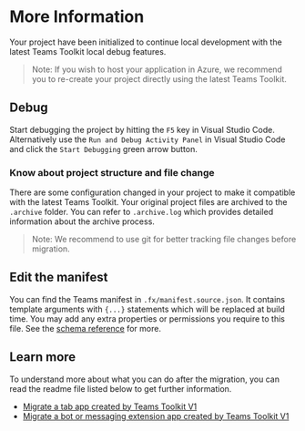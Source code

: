 # More Information

Your project have been initialized to continue local development with the latest Teams Toolkit local debug features.

> Note: If you wish to host your application in Azure, we recommend you to re-create your project directly using the latest Teams Toolkit.

## Debug

Start debugging the project by hitting the `F5` key in Visual Studio Code. Alternatively use the `Run and Debug Activity Panel` in Visual Studio Code and click the `Start Debugging` green arrow button.

### Know about project structure and file change

There are some configuration changed in your project to make it compatible with the latest Teams Toolkit. Your original project files are archived to the `.archive` folder. You can refer to `.archive.log` which provides detailed information about the archive process.

> Note: We recommend to use git for better tracking file changes before migration.

## Edit the manifest

You can find the Teams manifest in `.fx/manifest.source.json`. It contains template arguments with `{...}` statements which will be replaced at build time. You may add any extra properties or permissions you require to this file. See the [schema reference](https://docs.microsoft.com/en-us/microsoftteams/platform/resources/schema/manifest-schema) for more.

## Learn more

To understand more about what you can do after the migration, you can read the readme file listed below to get further information.

- [Migrate a tab app created by Teams Toolkit V1](https://aka.ms/teamsfx-migrate-v1-tab)
- [Migrate a bot or messaging extension app created by Teams Toolkit V1](https://aka.ms/teamsfx-migrate-v1-bot)
